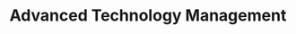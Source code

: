 ---
title: "Advanced Technology Management"
url: /denver/advanced-technology-management/
shop: Computer
---